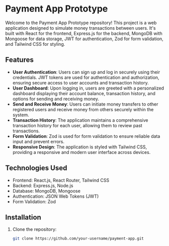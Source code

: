 # Payment App Prototype

Welcome to the Payment App Prototype repository! This project is a web application designed to simulate money transactions between users. It's built with React for the frontend, Express.js for the backend, MongoDB with Mongoose for data storage, JWT for authentication, Zod for form validation, and Tailwind CSS for styling.

## Features

- **User Authentication**: Users can sign up and log in securely using their credentials. JWT tokens are used for authentication and authorization, ensuring secure access to user accounts and transaction history.
- **User Dashboard**: Upon logging in, users are greeted with a personalized dashboard displaying their account balance, transaction history, and options for sending and receiving money.
- **Send and Receive Money**: Users can initiate money transfers to other registered users and receive money from others securely within the system.
- **Transaction History**: The application maintains a comprehensive transaction history for each user, allowing them to review past transactions.
- **Form Validation**: Zod is used for form validation to ensure reliable data input and prevent errors.
- **Responsive Design**: The application is styled with Tailwind CSS, providing a responsive and modern user interface across devices.

## Technologies Used

- Frontend: React.js, React Router, Tailwind CSS
- Backend: Express.js, Node.js
- Database: MongoDB, Mongoose
- Authentication: JSON Web Tokens (JWT)
- Form Validation: Zod

## Installation

1. Clone the repository:

   ```bash
   git clone https://github.com/your-username/payment-app.git
